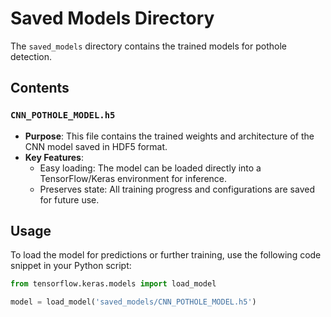 # Saved Models Directory

The `saved_models` directory contains the trained models for pothole detection.

## Contents

### `CNN_POTHOLE_MODEL.h5`
- **Purpose**: This file contains the trained weights and architecture of the CNN model saved in HDF5 format.
- **Key Features**:
  - Easy loading: The model can be loaded directly into a TensorFlow/Keras environment for inference.
  - Preserves state: All training progress and configurations are saved for future use.

## Usage
To load the model for predictions or further training, use the following code snippet in your Python script:

```python
from tensorflow.keras.models import load_model

model = load_model('saved_models/CNN_POTHOLE_MODEL.h5')
